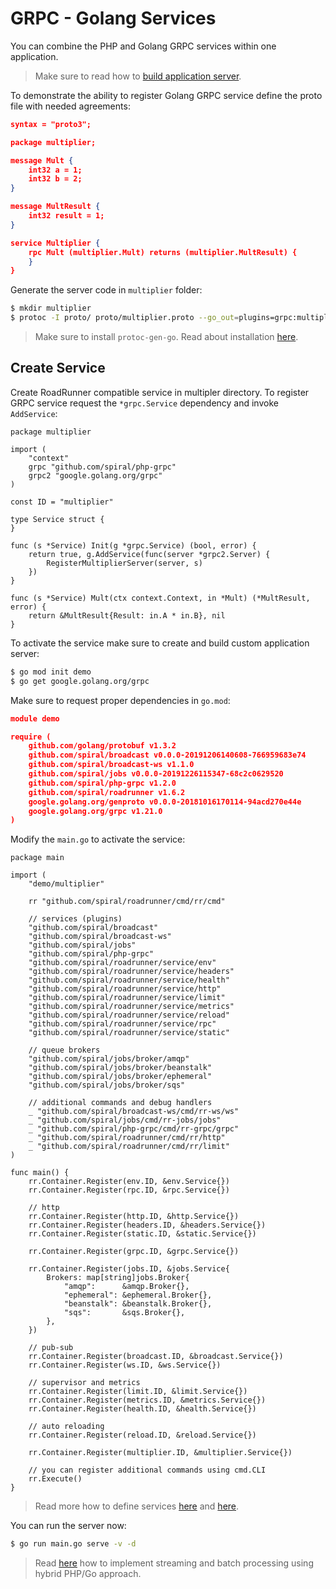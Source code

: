 # GRPC - Golang Services
You can combine the PHP and Golang GRPC services within one application. 

> Make sure to read how to [build application server](/framework/application-server.md).

To demonstrate the ability to register Golang GRPC service define the proto file with needed agreements:

```json
syntax = "proto3";

package multiplier;

message Mult {
    int32 a = 1;
    int32 b = 2;
}

message MultResult {
    int32 result = 1;
}

service Multiplier {
    rpc Mult (multiplier.Mult) returns (multiplier.MultResult) {
    }
}
```

Generate the server code in `multiplier` folder:

```bash
$ mkdir multiplier
$ protoc -I proto/ proto/multiplier.proto --go_out=plugins=grpc:multiplier
```

> Make sure to install `protoc-gen-go`. Read about installation [here](/grpc/client.md).

## Create Service
Create RoadRunner compatible service in multipler directory. To register GRPC service request the `*grpc.Service` dependency
and invoke `AddService`:

```golang
package multiplier

import (
	"context"
	grpc "github.com/spiral/php-grpc"
	grpc2 "google.golang.org/grpc"
)

const ID = "multiplier"

type Service struct {
}

func (s *Service) Init(g *grpc.Service) (bool, error) {
	return true, g.AddService(func(server *grpc2.Server) {
		RegisterMultiplierServer(server, s)
	})
}

func (s *Service) Mult(ctx context.Context, in *Mult) (*MultResult, error) {
	return &MultResult{Result: in.A * in.B}, nil
}
```

To activate the service make sure to create and build custom application server: 

```bash
$ go mod init demo
$ go get google.golang.org/grpc
```

Make sure to request proper dependencies in `go.mod`:

```json
module demo

require (
	github.com/golang/protobuf v1.3.2
	github.com/spiral/broadcast v0.0.0-20191206140608-766959683e74
	github.com/spiral/broadcast-ws v1.1.0
	github.com/spiral/jobs v0.0.0-20191226115347-68c2c0629520
	github.com/spiral/php-grpc v1.2.0
	github.com/spiral/roadrunner v1.6.2
	google.golang.org/genproto v0.0.0-20181016170114-94acd270e44e
	google.golang.org/grpc v1.21.0
)
```

Modify the `main.go` to activate the service:


```golang
package main

import (
	"demo/multiplier"

	rr "github.com/spiral/roadrunner/cmd/rr/cmd"

	// services (plugins)
	"github.com/spiral/broadcast"
	"github.com/spiral/broadcast-ws"
	"github.com/spiral/jobs"
	"github.com/spiral/php-grpc"
	"github.com/spiral/roadrunner/service/env"
	"github.com/spiral/roadrunner/service/headers"
	"github.com/spiral/roadrunner/service/health"
	"github.com/spiral/roadrunner/service/http"
	"github.com/spiral/roadrunner/service/limit"
	"github.com/spiral/roadrunner/service/metrics"
	"github.com/spiral/roadrunner/service/reload"
	"github.com/spiral/roadrunner/service/rpc"
	"github.com/spiral/roadrunner/service/static"

	// queue brokers
	"github.com/spiral/jobs/broker/amqp"
	"github.com/spiral/jobs/broker/beanstalk"
	"github.com/spiral/jobs/broker/ephemeral"
	"github.com/spiral/jobs/broker/sqs"

	// additional commands and debug handlers
	_ "github.com/spiral/broadcast-ws/cmd/rr-ws/ws"
	_ "github.com/spiral/jobs/cmd/rr-jobs/jobs"
	_ "github.com/spiral/php-grpc/cmd/rr-grpc/grpc"
	_ "github.com/spiral/roadrunner/cmd/rr/http"
	_ "github.com/spiral/roadrunner/cmd/rr/limit"
)

func main() {
	rr.Container.Register(env.ID, &env.Service{})
	rr.Container.Register(rpc.ID, &rpc.Service{})

	// http
	rr.Container.Register(http.ID, &http.Service{})
	rr.Container.Register(headers.ID, &headers.Service{})
	rr.Container.Register(static.ID, &static.Service{})

	rr.Container.Register(grpc.ID, &grpc.Service{})

	rr.Container.Register(jobs.ID, &jobs.Service{
		Brokers: map[string]jobs.Broker{
			"amqp":      &amqp.Broker{},
			"ephemeral": &ephemeral.Broker{},
			"beanstalk": &beanstalk.Broker{},
			"sqs":       &sqs.Broker{},
		},
	})

	// pub-sub
	rr.Container.Register(broadcast.ID, &broadcast.Service{})
	rr.Container.Register(ws.ID, &ws.Service{})

	// supervisor and metrics
	rr.Container.Register(limit.ID, &limit.Service{})
	rr.Container.Register(metrics.ID, &metrics.Service{})
	rr.Container.Register(health.ID, &health.Service{})

	// auto reloading
	rr.Container.Register(reload.ID, &reload.Service{})

	rr.Container.Register(multiplier.ID, &multiplier.Service{})

	// you can register additional commands using cmd.CLI
	rr.Execute()
}
```

> Read more how to define services [here](/cookbook/golang-library.md) and [here](https://roadrunner.dev/docs/beep-beep-service).

You can run the server now:

```bash
$ go run main.go serve -v -d
```

> Read [here](/grpc/streaming.md) how to implement streaming and batch processing using hybrid PHP/Go approach.
